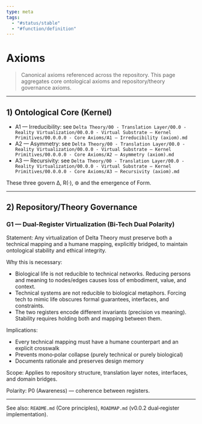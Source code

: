 ```yaml
---
type: meta
tags:
  - "#status/stable"
  - "#function/definition"
---
```


# Axioms

> Canonical axioms referenced across the repository. This page aggregates core ontological axioms and repository/theory governance axioms.

---

## 1) Ontological Core (Kernel)

- A1 — Irreducibility: see `Delta Theory/00 - Translation Layer/00.0 - Reality Virtualization/00.0.0 - Virtual Substrate — Kernel Primitives/00.0.0.0 - Core Axioms/A1 — Irreducibility (axiom).md`
- A2 — Asymmetry: see `Delta Theory/00 - Translation Layer/00.0 - Reality Virtualization/00.0.0 - Virtual Substrate — Kernel Primitives/00.0.0.0 - Core Axioms/A2 — Asymmetry (axiom).md`
- A3 — Recursivity: see `Delta Theory/00 - Translation Layer/00.0 - Reality Virtualization/00.0.0 - Virtual Substrate — Kernel Primitives/00.0.0.0 - Core Axioms/A3 — Recursivity (axiom).md`

These three govern ∆, R(·), ⊚ and the emergence of Form.

---

## 2) Repository/Theory Governance

### G1 — Dual-Register Virtualization (Bi-Tech Dual Polarity)

Statement: Any virtualization of Delta Theory must preserve both a technical mapping and a humane mapping, explicitly bridged, to maintain ontological stability and ethical integrity.

 Why this is necessary:
- Biological life is not reducible to technical networks. Reducing persons and meaning to nodes/edges causes loss of embodiment, value, and context.
- Technical systems are not reducible to biological metaphors. Forcing tech to mimic life obscures formal guarantees, interfaces, and constraints.
- The two registers encode different invariants (precision vs meaning). Stability requires holding both and mapping between them.

 Implications:
- Every technical mapping must have a humane counterpart and an explicit crosswalk
- Prevents mono‑polar collapse (purely technical or purely biological)
- Documents rationale and preserves design memory

Scope: Applies to repository structure, translation layer notes, interfaces, and domain bridges.

Polarity: P0 (Awareness) — coherence between registers.

---

See also: `README.md` (Core principles), `ROADMAP.md` (v0.0.2 dual‑register implementation).

